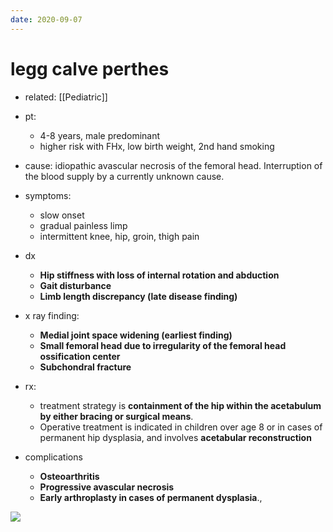 ```yaml
---
date: 2020-09-07
---
```


# legg calve perthes

- related: [[Pediatric]]

- pt:
	- 4-8 years, male predominant
	- higher risk with FHx, low birth weight, 2nd hand smoking

- cause: idiopathic avascular necrosis of the femoral head. Interruption of the blood supply by a currently unknown cause.

- symptoms:
	- slow onset
	- gradual painless limp
	- intermittent knee, hip, groin, thigh pain

- dx
	- **Hip stiffness with loss of internal rotation and abduction**
	- **Gait disturbance**
	- **Limb length discrepancy (late disease finding)**

- x ray finding:
	- **Medial joint space widening (earliest finding)**
	- **Small femoral head due to irregularity of the femoral head ossification center**
	- **Subchondral fracture**

- rx:
	- treatment strategy is **containment of the hip within the acetabulum by either bracing or surgical means**.
	- Operative treatment is indicated in children over age 8 or in cases of permanent hip dysplasia, and involves **acetabular reconstruction**

- complications
	- **Osteoarthritis**
	- **Progressive avascular necrosis**
	- **Early arthroplasty in cases of permanent dysplasia**.,

![](https://photos.thisispiggy.com/file/wikiFiles/88DD8BA6-51A6-478E-B022-8D79C782C0F2.jpg)
